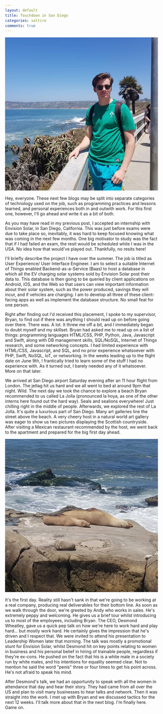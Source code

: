 ```yaml
---
layout: default
title: Touchdown in San Diego
categories: saltire
comments: true
---
```


![La Jolla](/images/sandiego2.jpg)

Hey, everyone. These next few blogs may be split into separate categories of technology used on the job, such as programming practices and lessons learned, and personal experiences both in and outwith work. For this first one, however, I'll go ahead and write it as a bit of both.

As you may have read in my previous post, I accepted an internship with Envision Solar, in San Diego, California. This was just before exams were due to take place so, inevitably, it was hard to keep focused knowing what was coming in the next few months. One big motivator to study was the fact that if I had failed an exam, the resit would be scheduled while I was in the USA. No idea how that would've played out. Thankfully, no resits here!

I'll briefly describe the project I have over the summer. The job is titled as User Experience/ User Interface Engineer. I am to select a suitable Internet of Things enabled Backend-as-a-Service (Baas) to host a database in which all the EV charging solar systems sold by Envision Solar post their data to. This database is then going to be queried by client applications on Android, iOS, and the Web so that users can view important information about their solar system, such as the power produced, savings they will incur, and if vehicles are charging. I am to develop all three of these client-facing apps as well as implement the database structure. No small feat for one person.

Right after finding out I'd received this placement, I spoke to my supervisor, Bryan, to find out if there was anything I should read up on before going over there. There was. A lot. It threw me off a bit, and I immediately began to doubt myself and my skillset. Bryan had asked me to read up on a list of things: programming languages HTML/CSS, PHP, Python, Java, Javascript and Swift, along with DB management skills, SQL/NoSQL, Internet of Things research, and some networking concepts. I had limited experience with HTML/CSS, Javascript, and SQL, and no prior experience whatsoever with PHP, Swift, NoSQL, IoT, or networking.  In the weeks leading up to the flight date on June 9th, I frantically tried to learn some of the stuff I had no experience with. As it turned out, I barely needed any of it whatsoever. More on that later. 

We arrived at San Diego airport Saturday evening after an 11 hour flight from London. The jetlag hit us hard and we all went to bed at around 9pm that night. Wild. The next day we took the chance to explore a beach Bryan recommended to us called La Jolla (pronounced la hoya, as one of the other interns here found out the hard way). Seals and sealions everywhere! Just chilling right in the middle of people. Afterwards, we explored the rest of La Jolla. It's quite a luxurious part of San Diego. Many art galleries line the street above the beach. A very cheery host in a natural world art gallery was eager to show us two pictures displaying the Scottish countryside. After visiting a Mexican restaurant recommended by the host, we went back to the apartment and prepared for the big first day ahead.

![Seals](/images/seal.jpg)

It's the first day. Reality still hasn't sank in that we're going to be working at a real company, producing real deliverables for their bottom line. As soon as we walk through the door, we're greeted by Andy who works in sales. He's extremely peppy and welcoming. He gives us a brief tour whilst introducing us to most of the employees, including Bryan. The CEO, Desmond Wheatley, gave us a quick pep talk on how we're here to work hard and play hard... but mostly work hard. He certainly gives the impression that he's driven and I respect that. We were invited to attend his presentation to Leadership Women later that morning. The talk was mostly a promotional stunt for Envision Solar, whilst Desmond hit on key points relating to women in business and his personal belief in hiring of trainable people, regardless if they're ex-cons. He pushed on the fact that his is a white male in a society run by white males, and his intentions for equality seemed clear. Not to mention he said the word "penis" three or four times to get his point across. He's not afraid to speak his mind.

After Desmond's talk, we had an opportunity to speak with all the women in attendance that day and hear their story. They had came from all over the US and plan to visit many businesses to hear talks and network. Then it was straight into the work. I met up with Bryan and we discussed tactics for the next 12 weeks. I'll talk more about that in the next blog. I'm finally here. Game on.

